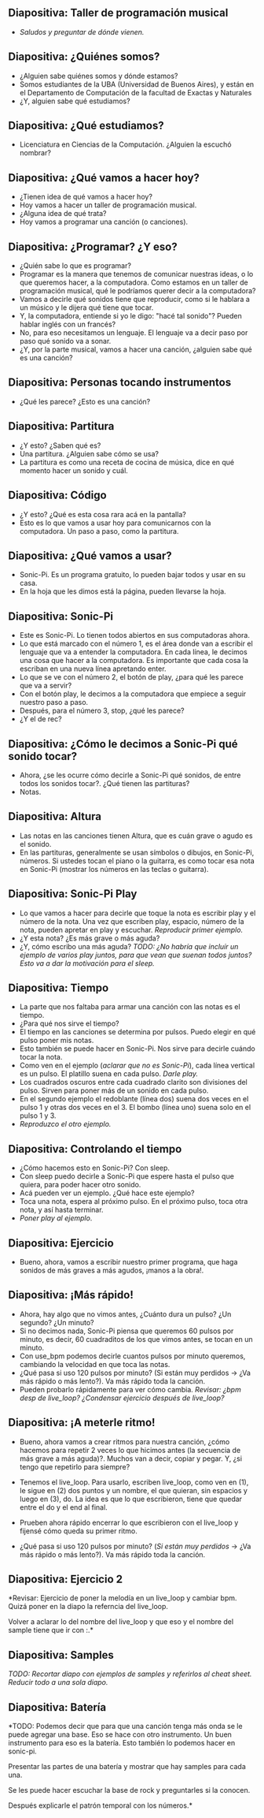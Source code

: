 ## Diapositiva: Taller de programación musical
- _Saludos y preguntar de dónde vienen._

## Diapositiva: ¿Quiénes somos?
- ¿Alguien sabe quiénes somos y dónde estamos?
- Somos estudiantes de la UBA (Universidad de Buenos Aires), y están en el Departamento de Computación de la facultad de Exactas y Naturales
- ¿Y, alguien sabe qué estudiamos?

## Diapositiva: ¿Qué estudiamos?
- Licenciatura en Ciencias de la Computación. ¿Alguien la escuchó nombrar?

## Diapositiva: ¿Qué vamos a hacer hoy?
- ¿Tienen idea de qué vamos a hacer hoy?
- Hoy vamos a hacer un taller de programación musical.
- ¿Alguna idea de qué trata?
- Hoy vamos a programar una canción (o canciones).

## Diapositiva: ¿Programar? ¿Y eso?
- ¿Quién sabe lo que es programar?
- Programar es la manera que tenemos de comunicar nuestras ideas, o lo que queremos hacer, a la computadora. Como estamos en un taller de programación musical, qué le podríamos querer decir a la computadora?
- Vamos a decirle qué sonidos tiene que reproducir, como si le hablara a un músico y le dijera qué tiene que tocar.
- Y, la computadora, entiende si yo le digo: "hacé tal sonido"? Pueden hablar inglés con un francés?
- No, para eso necesitamos un lenguaje. El lenguaje va a decir paso por paso qué sonido va a sonar.
- ¿Y, por la parte musical, vamos a hacer una canción, ¿alguien sabe qué es una canción?

## Diapositiva: Personas tocando instrumentos
- ¿Qué les parece? ¿Esto es una canción?

## Diapositiva: Partitura
- ¿Y esto? ¿Saben qué es?
- Una partitura. ¿Alguien sabe cómo se usa?
- La partitura es como una receta de cocina de música, dice en qué momento hacer un sonido y cuál.

## Diapositiva: Código
- ¿Y esto? ¿Qué es esta cosa rara acá en la pantalla?
- Esto es lo que vamos a usar hoy para comunicarnos con la computadora. Un paso a paso, como la partitura.

## Diapositiva: ¿Qué vamos a usar?
- Sonic-Pi. Es un programa gratuito, lo pueden bajar todos y usar en su casa.
- En la hoja que les dimos está la página, pueden llevarse la hoja.

## Diapositiva: Sonic-Pi
- Este es Sonic-Pi. Lo tienen todos abiertos en sus computadoras ahora.
- Lo que está marcado con el número 1, es el área donde van a escribir el lenguaje que va a entender la computadora. En cada línea, le decimos una cosa que hacer a la computadora. Es importante que cada cosa la escriban en una nueva línea apretando enter.
- Lo que se ve con el número 2, el botón de play, ¿para qué les parece que va a servir?
- Con el botón play, le decimos a la computadora que empiece a seguir nuestro paso a paso.
- Después, para el número 3, stop, ¿qué les parece?
- ¿Y el de rec?

## Diapositiva: ¿Cómo le decimos a Sonic-Pi qué sonido tocar?
- Ahora, ¿se les ocurre cómo decirle a Sonic-Pi qué sonidos, de entre todos los sonidos tocar?. ¿Qué tienen las partituras?
- Notas.

## Diapositiva: Altura
- Las notas en las canciones tienen Altura, que es cuán grave o agudo es el sonido.
- En las partituras, generalmente se usan símbolos o dibujos, en Sonic-Pi, números. Si ustedes tocan el piano o la guitarra, es como tocar esa nota en Sonic-Pi (mostrar los números en las teclas o guitarra).

## Diapositiva: Sonic-Pi Play
- Lo que vamos a hacer para decirle que toque la nota es escribir play y el número de la nota. Una vez que escriben play, espacio, número de la nota, pueden apretar en play y escuchar. _Reproducir primer ejemplo._
- ¿Y esta nota? ¿Es más grave o más aguda?
- ¿Y, cómo escribo una más aguda?
*TODO: ¿No habría que incluír un ejemplo de varios play juntos, para que vean
que suenan todos juntos? Esto va a dar la motivación para el sleep.*

## Diapositiva: Tiempo
- La parte que nos faltaba para armar una canción con las notas es el tiempo.
- ¿Para qué nos sirve el tiempo?
- El tiempo en las canciones se determina por pulsos. Puedo elegir en qué pulso poner mis notas.
- Esto también se puede hacer en Sonic-Pi. Nos sirve para decirle cuándo tocar la nota.
- Como ven en el ejemplo (_aclarar que no es Sonic-Pi_), cada línea vertical es un pulso. El platillo suena en cada pulso. _Darle play._
- Los cuadrados oscuros entre cada cuadrado clarito son divisiones del pulso.
  Sirven para poner más de un sonido en cada pulso. 
- En el segundo ejemplo el redoblante (línea dos) suena dos veces en el pulso 1
  y otras dos veces en el 3. El bombo (línea uno) suena solo en el pulso 1 y 3.
- _Reproduzco el otro ejemplo._

## Diapositiva: Controlando el tiempo
- ¿Cómo hacemos esto en Sonic-Pi? Con sleep.
- Con sleep puedo decirle a Sonic-Pi que espere hasta el pulso que quiera, para poder hacer otro sonido.
- Acá pueden ver un ejemplo. ¿Qué hace este ejemplo?
- Toca una nota, espera al próximo pulso. En el próximo pulso, toca otra nota, y así hasta terminar.
- _Poner play al ejemplo_.

## Diapositiva: Ejercicio
- Bueno, ahora, vamos a escribir nuestro primer programa, que haga sonidos de más graves a más agudos, ¡manos a la obra!.

## Diapositiva: ¡Más rápido!
- Ahora, hay algo que no vimos antes, ¿Cuánto dura un pulso? ¿Un segundo? ¿Un minuto?
- Si no decimos nada, Sonic-Pi piensa que queremos 60 pulsos por minuto, es decir, 60 cuadraditos de los que vimos antes, se tocan en un minuto.
- Con use_bpm podemos decirle cuantos pulsos por minuto queremos, cambiando la velocidad en que toca las notas.
- ¿Qué pasa si uso 120 pulsos por minuto? (Si están muy perdidos -> ¿Va más rápido o más lento?). Va más rápido toda la canción.
- Pueden probarlo rápidamente para ver cómo cambia.
*Revisar: ¿bpm desp de live_loop? ¿Condensar ejercicio después de live_loop?*

## Diapositiva: ¡A meterle ritmo!
- Bueno, ahora vamos a crear ritmos para nuestra canción, ¿cómo hacemos para repetir 2 veces lo que hicimos antes (la secuencia de más grave a más aguda)?. Muchos van a decir, copiar y pegar. Y, ¿si tengo que repetirlo para siempre?
- Tenemos el live_loop. Para usarlo, escriben live_loop, como ven en (1), le sigue en (2) dos puntos y un nombre, el que quieran, sin espacios y luego en (3), do. La idea es que lo que escribieron, tiene que quedar entre el do y el end al final.
- Prueben ahora rápido encerrar lo que escribieron con el live_loop y fijensé cómo queda su primer ritmo.

- ¿Qué pasa si uso 120 pulsos por minuto? (_Si están muy perdidos_ -> ¿Va más rápido o más lento?). Va más rápido toda la canción.

## Diapositiva: Ejercicio 2
*Revisar: Ejercicio de poner la melodía en un live_loop y
cambiar bpm. Quizá poner en la diapo la referncia del live_loop.

Volver a aclarar lo del nombre del live_loop y que eso y el nombre del sample
tiene que ir con :.*

## Diapositiva: Samples
*TODO: Recortar diapo con ejemplos de samples y referirlos al cheat sheet.
Reducir todo a una sola diapo.*

## Diapositiva: Batería
*TODO: Podemos decir que para que una canción tenga más onda se le puede
agregar una base. Eso se hace con otro instrumento. Un buen instrumento para
eso es la batería. Esto también lo podemos hacer en sonic-pi.

Presentar las partes de una batería y mostrar que hay samples para cada una.

Se les puede hacer escuchar la base de rock y preguntarles si la conocen. 

Después explicarle el patrón temporal con los números.*
